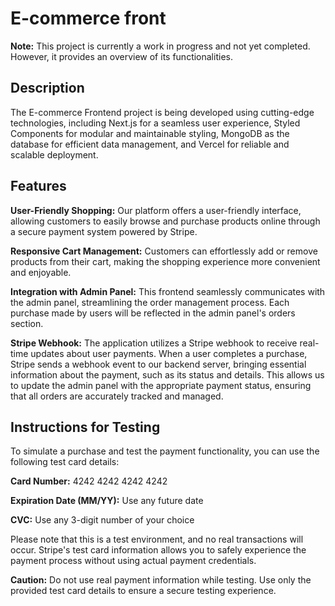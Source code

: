 # E-commerce front
**Note:** This project is currently a work in progress and not yet completed. However, it provides an overview of its functionalities.

## Description
The E-commerce Frontend project is being developed using cutting-edge technologies, including Next.js for a seamless user experience, Styled Components for modular and maintainable styling, MongoDB as the database for efficient data management, and Vercel for reliable and scalable deployment.

## Features

**User-Friendly Shopping:** Our platform offers a user-friendly interface, allowing customers to easily browse and purchase products online through a secure payment system powered by Stripe.

**Responsive Cart Management:** Customers can effortlessly add or remove products from their cart, making the shopping experience more convenient and enjoyable.

**Integration with Admin Panel:** This frontend seamlessly communicates with the admin panel, streamlining the order management process. Each purchase made by users will be reflected in the admin panel's orders section.

**Stripe Webhook:** The application utilizes a Stripe webhook to receive real-time updates about user payments. When a user completes a purchase, Stripe sends a webhook event to our backend server, bringing essential information about the payment, such as its status and details. This allows us to update the admin panel with the appropriate payment status, ensuring that all orders are accurately tracked and managed.

## Instructions for Testing
To simulate a purchase and test the payment functionality, you can use the following test card details:

**Card Number:** 4242 4242 4242 4242

**Expiration Date (MM/YY):** Use any future date

**CVC:** Use any 3-digit number of your choice

Please note that this is a test environment, and no real transactions will occur. Stripe's test card information allows you to safely experience the payment process without using actual payment credentials.

**Caution:** Do not use real payment information while testing. Use only the provided test card details to ensure a secure testing experience.

